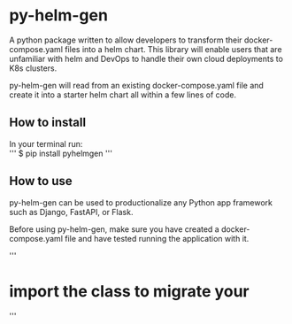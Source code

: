 # py-helm-gen
A python package written to allow developers to transform their docker-compose.yaml files into a helm chart. This library will enable users that are unfamiliar with helm and DevOps to handle their own cloud deployments to K8s clusters.  

py-helm-gen will read from an existing docker-compose.yaml file and create it into a starter helm chart all within a few lines of code.  

## How to install  
In your terminal run:  
'''
$ pip install pyhelmgen
'''

## How to use  
py-helm-gen can be used to productionalize any Python app framework such as Django, FastAPI, or Flask.  

Before using py-helm-gen, make sure you have created a docker-compose.yaml file and have tested running the application with it.  

'''
# import the class to migrate your 

'''